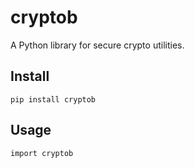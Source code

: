 # cryptob

A Python library for secure crypto utilities.

## Install
```
pip install cryptob
```
## Usage
```
import cryptob
```